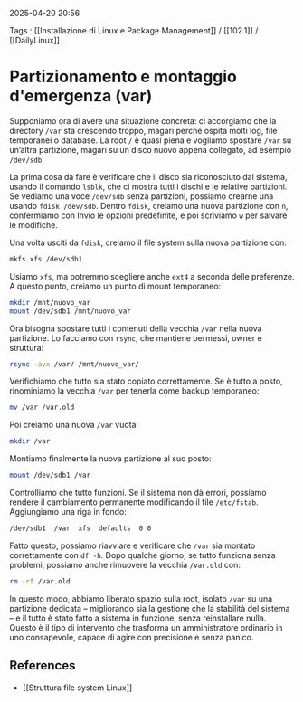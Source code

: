 2025-04-20 20:56

Tags :  [[Installazione di Linux e Package Management]] / [[102.1]] / [[DailyLinux]]

# Partizionamento e montaggio d'emergenza (var)

Supponiamo ora di avere una situazione concreta: ci accorgiamo che la directory `/var` sta crescendo troppo, magari perché ospita molti log, file temporanei o database. La root `/` è quasi piena e vogliamo spostare `/var` su un’altra partizione, magari su un disco nuovo appena collegato, ad esempio `/dev/sdb`.

La prima cosa da fare è verificare che il disco sia riconosciuto dal sistema, usando il comando `lsblk`, che ci mostra tutti i dischi e le relative partizioni. Se vediamo una voce `/dev/sdb` senza partizioni, possiamo crearne una usando `fdisk /dev/sdb`. Dentro `fdisk`, creiamo una nuova partizione con `n`, confermiamo con Invio le opzioni predefinite, e poi scriviamo `w` per salvare le modifiche.

Una volta usciti da `fdisk`, creiamo il file system sulla nuova partizione con:

```bash
mkfs.xfs /dev/sdb1
```

Usiamo `xfs`, ma potremmo scegliere anche `ext4` a seconda delle preferenze. A questo punto, creiamo un punto di mount temporaneo:

```bash
mkdir /mnt/nuovo_var
mount /dev/sdb1 /mnt/nuovo_var
```

Ora bisogna spostare tutti i contenuti della vecchia `/var` nella nuova partizione. Lo facciamo con `rsync`, che mantiene permessi, owner e struttura:

```bash
rsync -avx /var/ /mnt/nuovo_var/
```

Verifichiamo che tutto sia stato copiato correttamente. Se è tutto a posto, rinominiamo la vecchia `/var` per tenerla come backup temporaneo:

```bash
mv /var /var.old
```

Poi creiamo una nuova `/var` vuota:

```bash
mkdir /var
```

Montiamo finalmente la nuova partizione al suo posto:

```bash
mount /dev/sdb1 /var
```

Controlliamo che tutto funzioni. Se il sistema non dà errori, possiamo rendere il cambiamento permanente modificando il file `/etc/fstab`. Aggiungiamo una riga in fondo:

```bash
/dev/sdb1  /var  xfs  defaults  0 0
```

Fatto questo, possiamo riavviare e verificare che `/var` sia montato correttamente con `df -h`. Dopo qualche giorno, se tutto funziona senza problemi, possiamo anche rimuovere la vecchia `/var.old` con:

```bash
rm -rf /var.old
```

In questo modo, abbiamo liberato spazio sulla root, isolato `/var` su una partizione dedicata – migliorando sia la gestione che la stabilità del sistema – e il tutto è stato fatto a sistema in funzione, senza reinstallare nulla. Questo è il tipo di intervento che trasforma un amministratore ordinario in uno consapevole, capace di agire con precisione e senza panico.
## References

- [[Struttura file system Linux]]